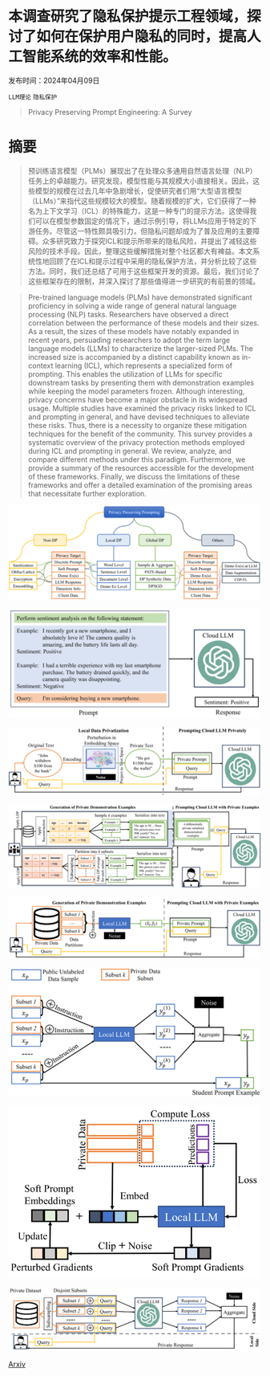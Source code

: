 # 本调查研究了隐私保护提示工程领域，探讨了如何在保护用户隐私的同时，提高人工智能系统的效率和性能。

发布时间：2024年04月09日

`LLM理论` `隐私保护`

> Privacy Preserving Prompt Engineering: A Survey

# 摘要

> 预训练语言模型（PLMs）展现出了在处理众多通用自然语言处理（NLP）任务上的卓越能力。研究发现，模型性能与其规模大小直接相关。因此，这些模型的规模在过去几年中急剧增长，促使研究者们用“大型语言模型（LLMs）”来指代这些规模较大的模型。随着规模的扩大，它们获得了一种名为上下文学习（ICL）的特殊能力，这是一种专门的提示方法。这使得我们可以在模型参数固定的情况下，通过示例引导，将LLMs应用于特定的下游任务。尽管这一特性颇具吸引力，但隐私问题却成为了普及应用的主要障碍。众多研究致力于探究ICL和提示所带来的隐私风险，并提出了减轻这些风险的技术手段。因此，整理这些缓解措施对整个社区都大有裨益。本文系统性地回顾了在ICL和提示过程中采用的隐私保护方法，并分析比较了这些方法。同时，我们还总结了可用于这些框架开发的资源。最后，我们讨论了这些框架存在的限制，并深入探讨了那些值得进一步研究的有前景的领域。

> Pre-trained language models (PLMs) have demonstrated significant proficiency in solving a wide range of general natural language processing (NLP) tasks. Researchers have observed a direct correlation between the performance of these models and their sizes. As a result, the sizes of these models have notably expanded in recent years, persuading researchers to adopt the term large language models (LLMs) to characterize the larger-sized PLMs. The increased size is accompanied by a distinct capability known as in-context learning (ICL), which represents a specialized form of prompting. This enables the utilization of LLMs for specific downstream tasks by presenting them with demonstration examples while keeping the model parameters frozen. Although interesting, privacy concerns have become a major obstacle in its widespread usage. Multiple studies have examined the privacy risks linked to ICL and prompting in general, and have devised techniques to alleviate these risks. Thus, there is a necessity to organize these mitigation techniques for the benefit of the community. This survey provides a systematic overview of the privacy protection methods employed during ICL and prompting in general. We review, analyze, and compare different methods under this paradigm. Furthermore, we provide a summary of the resources accessible for the development of these frameworks. Finally, we discuss the limitations of these frameworks and offer a detailed examination of the promising areas that necessitate further exploration.

![本调查研究了隐私保护提示工程领域，探讨了如何在保护用户隐私的同时，提高人工智能系统的效率和性能。](../../../paper_images/2404.06001/x1.png)

![本调查研究了隐私保护提示工程领域，探讨了如何在保护用户隐私的同时，提高人工智能系统的效率和性能。](../../../paper_images/2404.06001/x2.png)

![本调查研究了隐私保护提示工程领域，探讨了如何在保护用户隐私的同时，提高人工智能系统的效率和性能。](../../../paper_images/2404.06001/x3.png)

![本调查研究了隐私保护提示工程领域，探讨了如何在保护用户隐私的同时，提高人工智能系统的效率和性能。](../../../paper_images/2404.06001/x4.png)

![本调查研究了隐私保护提示工程领域，探讨了如何在保护用户隐私的同时，提高人工智能系统的效率和性能。](../../../paper_images/2404.06001/x5.png)

![本调查研究了隐私保护提示工程领域，探讨了如何在保护用户隐私的同时，提高人工智能系统的效率和性能。](../../../paper_images/2404.06001/x6.png)

![本调查研究了隐私保护提示工程领域，探讨了如何在保护用户隐私的同时，提高人工智能系统的效率和性能。](../../../paper_images/2404.06001/x7.png)

![本调查研究了隐私保护提示工程领域，探讨了如何在保护用户隐私的同时，提高人工智能系统的效率和性能。](../../../paper_images/2404.06001/x8.png)

[Arxiv](https://arxiv.org/abs/2404.06001)
